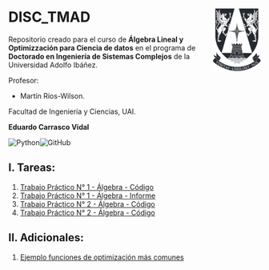 # DISC_TMAD <img src="img/logo.png" align="right" width = "95px"/>
    
Repositorio creado para el curso de **Álgebra Lineal y Optimizzación para Ciencia de datos** en el programa de **Doctorado en Ingeniería de Sistemas Complejos** de la Universidad Adolfo Ibáñez.

Profesor: 
- Martín Ríos-Wilson. 

Facultad de Ingeniería y Ciencias, UAI.

**Eduardo Carrasco Vidal**
 
![Python](https://img.shields.io/badge/python-%2314354C.svg)![GitHub](https://img.shields.io/badge/github-%23121011.svg)

## I. Tareas:
1. [Trabajo Práctico N° 1 - Álgebra - Código](https://github.com/educarrascov/DISC_Algebra/blob/main/Trabajo%201.ipynb)
2. [Trabajo Práctico N° 1 - Álgebra - Informe](https://github.com/educarrascov/DISC_Algebra/blob/main/Trabajo%201%20-%20ecarrascov.pdf)
3. [Trabajo Práctico N° 2 - Álgebra - Código](https://github.com/educarrascov/DISC_Algebra/blob/main/Trabajo%202.ipynb)
4. [Trabajo Práctico N° 2 - Álgebra - Código]()

## II. Adicionales:

1. [Ejemplo funciones de optimización más comunes](https://github.com/educarrascov/DISC_Algebra/blob/main/Respaldo%20Fun%20Optimizacion.ipynb)
